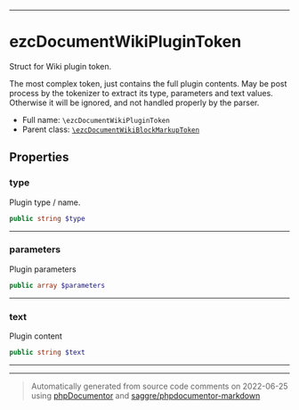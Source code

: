 ***

# ezcDocumentWikiPluginToken

Struct for Wiki plugin token.

The most complex token, just contains the full plugin contents. May be post
process by the tokenizer to extract its type, parameters and text values.
Otherwise it will be ignored, and not handled properly by the parser.

* Full name: `\ezcDocumentWikiPluginToken`
* Parent class: [`\ezcDocumentWikiBlockMarkupToken`](./ezcDocumentWikiBlockMarkupToken.md)



## Properties


### type

Plugin type / name.

```php
public string $type
```






***

### parameters

Plugin parameters

```php
public array $parameters
```






***

### text

Plugin content

```php
public string $text
```






***



***
> Automatically generated from source code comments on 2022-06-25 using [phpDocumentor](http://www.phpdoc.org/) and [saggre/phpdocumentor-markdown](https://github.com/Saggre/phpDocumentor-markdown)
